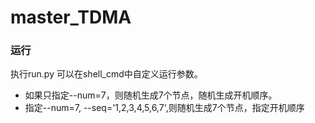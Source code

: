 # master_TDMA
### 运行
执行run.py
可以在shell_cmd中自定义运行参数。
+ 如果只指定--num=7，则随机生成7个节点，随机生成开机顺序。
+ 指定--num=7, --seq='1,2,3,4,5,6,7',则随机生成7个节点，指定开机顺序
